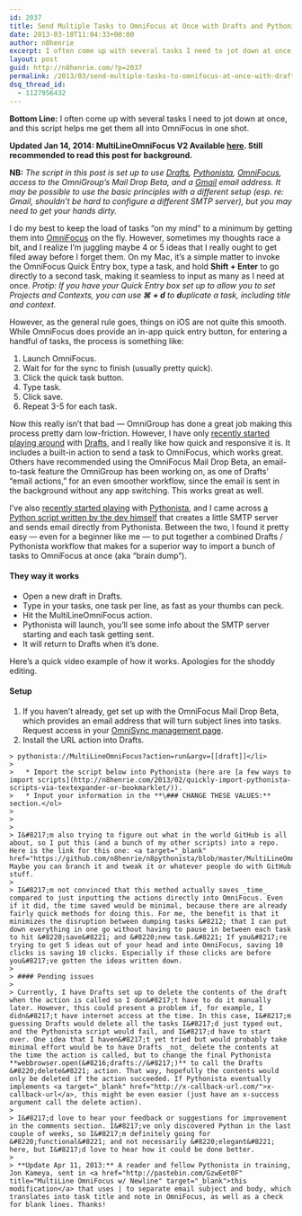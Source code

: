 ```yaml
---
id: 2037
title: Send Multiple Tasks to OmniFocus at Once with Drafts and Pythonista
date: 2013-03-10T11:04:33+00:00
author: n8henrie
excerpt: I often come up with several tasks I need to jot down at once, and this script helps me get them all into OmniFocus in one shot.
layout: post
guid: http://n8henrie.com/?p=2037
permalink: /2013/03/send-multiple-tasks-to-omnifocus-at-once-with-drafts-and-pythonista/
dsq_thread_id:
  - 1127956432
---
```

**Bottom Line:** I often come up with several tasks I need to jot down at once, and this script helps me get them all into OmniFocus in one shot. <!--more-->

**Updated Jan 14, 2014: MultiLineOmniFocus V2 Available [here](http://n8henrie.com/2014/01/multilineomnifocus-v2-improved-launch-center-pro-and-callback-support-3/). Still recommended to read this post for background.**

**NB:** _The script in this post is set up to use <a target="_blank" href="https://itunes.apple.com/us/app/drafts/id502385074?mt=8&#038;at=10l5H6" title="Drafts on iTunes">Drafts</a>, <a target="_blank" href="https://itunes.apple.com/us/app/pythonista/id528579881?mt=8&#038;at=10l5H6" title="Pythonista on iTunes">Pythonista</a>, <a target="_blank" href="https://itunes.apple.com/us/app/omnifocus-2-for-iphone/id690305341?mt=8&at=10l5H6" title="OmniFocus iPhone on iTunes">OmniFocus</a>, access to the OmniGroup&#8217;s Mail Drop Beta, and a <a target="_blank" href="http://gmail.com">Gmail</a> email address. It may be possible to use the basic principles with a different setup (esp. re: Gmail, shouldn&#8217;t be hard to configure a different SMTP server), but you may need to get your hands dirty._

I do my best to keep the load of tasks &#8220;on my mind&#8221; to a minimum by getting them into <a target="_blank" href="https://itunes.apple.com/us/app/omnifocus/id402835630?mt=12&#038;at=10l5H6" title="OmniFocus at Mac App Store">OmniFocus</a> on the fly. However, sometimes my thoughts race a bit, and I realize I&#8217;m juggling maybe 4 or 5 ideas that I really ought to get filed away before I forget them. On my Mac, it&#8217;s a simple matter to invoke the OmniFocus Quick Entry box, type a task, and hold **Shift + Enter** to go directly to a second task, making it seamless to input as many as I need at once. _Protip: If you have your Quick Entry box set up to allow you to set Projects and Contexts, you can use **⌘ + d** to **d**uplicate a task, including title and context._

However, as the general rule goes, things on iOS are not quite this smooth. While OmniFocus does provide an in-app quick entry button, for entering a handful of tasks, the process is something like:

  1. Launch OmniFocus.
  2. Wait for for the sync to finish (usually pretty quick).
  3. Click the quick task button.
  4. Type task.
  5. Click save.
  6. Repeat 3-5 for each task.

Now this really isn&#8217;t that bad &#8212; OmniGroup has done a great job making this process pretty darn low-friction. However, I have only [recently started playing around](http://n8henrie.com/tag/drafts/) with <a target="_blank" href="https://itunes.apple.com/us/app/drafts/id502385074?mt=8&#038;at=10l5H6" title="Drafts on the App Store">Drafts</a>, and I really like how quick and responsive it is. It includes a built-in action to send a task to OmniFocus, which works great. Others have recommended using the OmniFocus Mail Drop Beta, an email-to-task feature the OmniGroup has been working on, as one of Drafts&#8217; &#8220;email actions,&#8221; for an even smoother workflow, since the email is sent in the background without any app switching. This works great as well.

I&#8217;ve also [recently started playing](http://n8henrie.com/tag/pythonista/) with <a target="_blank" href="https://itunes.apple.com/us/app/pythonista/id528579881?mt=8&#038;at=10l5H6" title="Pythonista at App Store">Pythonista</a>, and I came across <a target="_blank" href="https://gist.github.com/omz/4073599">a Python script written by the dev himself</a> that creates a little SMTP server and sends email directly from Pythonista. Between the two, I found it pretty easy &#8212; even for a beginner like me &#8212; to put together a combined Drafts / Pythonista workflow that makes for a superior way to import a bunch of tasks to OmniFocus at once (aka &#8220;brain dump&#8221;).

#### They way it works

  * Open a new draft in Drafts. 
  * Type in your tasks, one task per line, as fast as your thumbs can peck.
  * Hit the MultiLineOmniFocus action.
  * Pythonista will launch, you&#8217;ll see some info about the SMTP server starting and each task getting sent.
  * It will return to Drafts when it&#8217;s done.

Here&#8217;s a quick video example of how it works. Apologies for the shoddy editing.



#### Setup

  1. If you haven&#8217;t already, get set up with the OmniFocus Mail Drop Beta, which provides an email address that will turn subject lines into tasks. Request access in your <a target="_blank" href="https://manage.sync.omnigroup.com/" title="Sign up for OmniFocus Mail Drop Beta">OmniSync management page</a>.
  2. Install the URL action into Drafts.
  
    > pythonista://MultiLineOmniFocus?action=run&argv=[[draft]]</li> 
    > 
    >   * Import the script below into Pythonista (here are [a few ways to import scripts](http://n8henrie.com/2013/02/quickly-import-pythonista-scripts-via-textexpander-or-bookmarklet/)).
    >   * Input your information in the **\### CHANGE THESE VALUES:** section.</ol> 
    > 
    > 
    > 
    > I&#8217;m also trying to figure out what in the world GitHub is all about, so I put this (and a bunch of my other scripts) into a repo. Here is the link for this one: <a target="_blank" href="https://github.com/n8henrie/n8pythonista/blob/master/MultiLineOmniFocus.py">https://github.com/n8henrie/fromPastebin/blob/master/MultiLineOmniFocus.py</a>. Maybe you can branch it and tweak it or whatever people do with GitHub stuff.
    > 
    > I&#8217;m not convinced that this method actually saves _time_ compared to just inputting the actions directly into OmniFocus. Even if it did, the time saved would be minimal, because there are already fairly quick methods for doing this. For me, the benefit is that it minimizes the disruption between dumping tasks &#8212; that I can put down everything in one go without having to pause in between each task to hit &#8220;save&#8221; and &#8220;new task.&#8221; If you&#8217;re trying to get 5 ideas out of your head and into OmniFocus, saving 10 clicks is saving 10 clicks. Especially if those clicks are before you&#8217;ve gotten the ideas written down.
    > 
    > #### Pending issues
    > 
    > Currently, I have Drafts set up to delete the contents of the draft when the action is called so I don&#8217;t have to do it manually later. However, this could present a problem if, for example, I didn&#8217;t have internet access at the time. In this case, I&#8217;m guessing Drafts would delete all the tasks I&#8217;d just typed out, and the Pythonista script would fail, and I&#8217;d have to start over. One idea that I haven&#8217;t yet tried but would probably take minimal effort would be to have Drafts _not_ delete the contents at the time the action is called, but to change the final Pythonista **webbrowser.open(&#8216;drafts://&#8217;)** to call the Drafts &#8220;delete&#8221; action. That way, hopefully the contents would only be deleted if the action succeeded. If Pythonista eventually implements <a target="_blank" href="http://x-callback-url.com/">x-callback-url</a>, this might be even easier (just have an x-success argument call the delete action).
    > 
    > I&#8217;d love to hear your feedback or suggestions for improvement in the comments section. I&#8217;ve only discovered Python in the last couple of weeks, so I&#8217;m definitely going for &#8220;functional&#8221; and not necessarily &#8220;elegant&#8221; here, but I&#8217;d love to hear how it could be done better.
    > 
    > **Update Apr 11, 2013:** A reader and fellow Pythonista in training, Jon Kameya, sent in <a href="http://pastebin.com/GzwEet0F" title="MultiLine OmniFocus w/ Newline" target="_blank">this modification</a> that uses | to separate email subject and body, which translates into task title and note in OmniFocus, as well as a check for blank lines. Thanks!